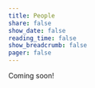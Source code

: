 ```yaml
---
title: People
share: false
show_date: false
reading_time: false
show_breadcrumb: false
pager: false
---
```


Coming soon!
